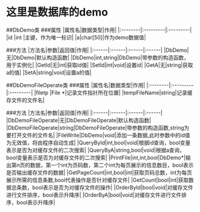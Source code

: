 # 这里是数据库的demo

##DbDemo类
###属性
|属性名|数据类型|作用|
|:--------|:---------|:---------|
|id |int |主键，作为唯一标识|
|a|char[50]|作为demo数据值|

###方法
|方法名|参数|返回值|作用|
|:------|:------|:------|:------|
|DbDemo|无|DbDemo|默认构造函数|
|DbDemo|int,string|DbDemo|带参数的构造函数，用于实例化|
|GetId|无|int|获取id值|
|SetId|int|void|设置id|
|GetA|无|string|获取a的值|
|SetA|string|void|设置a的值|

##DbDemoFileOperate类
###属性
|属性名|数据类型|作用|
|:--------|:---------|:---------|
|filetp |File *|记录文件指针所在位置|
|tempFileName|string|记录缓存文件的文件名|

###方法
|方法名|参数|返回值|作用|
|:------|:------|:------|:------|
|DbDemoFileOperate|无|DbDemoFileOperate|默认构造函数|
|DbDemoFileOperate|string|DbDemoFileOperate|带参数的构造函数,string为要打开文件的文件名|
|FileWrite|DbDemo|void|添加一条数据,此时参数中的id值为无效值，将由程序自动生成|
|QueryById|int,bool|void|根据id查询，bool变量表示是否为对缓存文件的二次搜索|
|QueryByA|string,bool|void|根据a查询，bool变量表示是否为对缓存文件的二次搜索|
|PrintFile|int,int,bool|DbDemo*|输出第n页的数据，第一个int为页码数，第二个int为每页展示的信息数目，bool表示是否输出缓存文件的数据|
|GetPageCount|int,bool|int|获取页码总数，int为每页展示所需的信息条数,bool代表操作是否针对缓存文件|
|GetCount|bool|int|获取数据总条数，bool表示是否为对缓存文件的操作|
|OrderById|bool|void|对缓存文件进行文件排序，bool表示升降序|
|OrderByA|bool|void|对缓存文件进行文件排序，bool表示升降序|